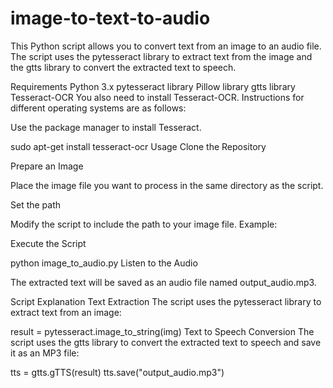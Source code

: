 # image-to-text-to-audio
This Python script allows you to convert text from an image to an audio file. The script uses the pytesseract library to extract text from the image and the gtts library to convert the extracted text to speech.

Requirements
Python 3.x
pytesseract library
Pillow library
gtts library
Tesseract-OCR
You also need to install Tesseract-OCR. Instructions for different operating systems are as follows:

Use the package manager to install Tesseract.

sudo apt-get install tesseract-ocr
Usage
Clone the Repository

Prepare an Image

Place the image file you want to process in the same directory as the script.

Set the path

Modify the script to include the path to your image file. Example:

Execute the Script

python image_to_audio.py
Listen to the Audio

The extracted text will be saved as an audio file named output_audio.mp3.

Script Explanation
Text Extraction
The script uses the pytesseract library to extract text from an image:

result = pytesseract.image_to_string(img)
Text to Speech Conversion
The script uses the gtts library to convert the extracted text to speech and save it as an MP3 file:

tts = gtts.gTTS(result)
tts.save("output_audio.mp3")
